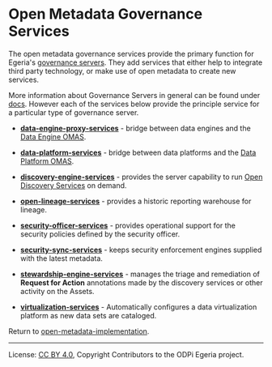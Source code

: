 <!-- SPDX-License-Identifier: CC-BY-4.0 -->
<!-- Copyright Contributors to the ODPi Egeria project. -->

# Open Metadata Governance Services

The open metadata governance services provide the primary function for
Egeria's [governance servers](../admin-services/docs/concepts/governance-server-types.md).
They add services that either help to integrate third party technology, or
make use of open metadata to create new services.

More information about Governance Servers in general can be found under [docs](docs).
However each of the services below provide the principle service
for a particular type of governance server.

* **[data-engine-proxy-services](data-engine-proxy-services)** - bridge between data engines and the
    [Data Engine OMAS](../access-services/data-engine).

* **[data-platform-services](data-platform-services)** - bridge between data platforms and the
    [Data Platform OMAS](../access-services/data-platform).

* **[discovery-engine-services](discovery-engine-services)** - provides the server
    capability to run [Open Discovery Services](../frameworks/open-discovery-framework/docs/discovery-service.md)
    on demand.

* **[open-lineage-services](open-lineage-services)** - provides a historic reporting warehouse for lineage.

* **[security-officer-services](security-officer-services)** - provides operational support for the
    security policies defined by the security officer.

* **[security-sync-services](security-sync-services)** - keeps security enforcement engines supplied with the
    latest metadata.

* **[stewardship-engine-services](stewardship-engine-services)** - manages the triage and remediation of
    **Request for Action** annotations made by the discovery services or other activity on the Assets.

* **[virtualization-services](virtualization-services)** - Automatically configures a data virtualization
   platform as new data sets are cataloged.

Return to [open-metadata-implementation](..).

----
License: [CC BY 4.0](https://creativecommons.org/licenses/by/4.0/),
Copyright Contributors to the ODPi Egeria project.